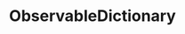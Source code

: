 ---
layout: subpage
title: ObservableDictionary
permalink: /ref/winux-collections-objectmodel-observabledictionary
---